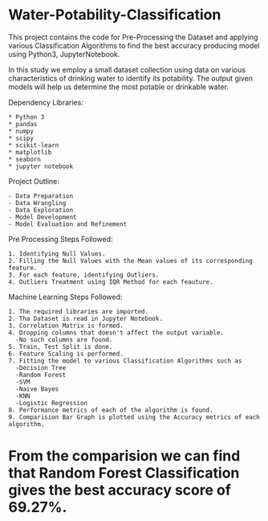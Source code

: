 # Water-Potability-Classification

This project contains the code for Pre-Processing the Dataset and applying various Classification Algorithms to find the best accuracy producing model using Python3, JupyterNotebook. 

In this study we employ a small dataset collection using data on various characteristics of drinking water to identify its potability. 
The output given models will help us determine the most potable or drinkable water. 

Dependency Libraries:
```
* Python 3
* pandas
* numpy
* scipy
* scikit-learn
* matplotlib
* seaborn
* jupyter notebook
```
   
Project Outline:
```
- Data Preparation
- Data Wrangling
- Data Exploration
- Model Development
- Model Evaluation and Refinement
```

Pre Processing Steps Followed:
```
1. Identifying Null Values.
2. Filling the Null Values with the Mean values of its corresponding feature.
3. For each feature, identifying Outliers.
4. Outliers Treatment using IQR Method for each feauture.
```
Machine Learning Steps Followed:
```
1. The required libraries are imported.
2. Tha Dataset is read in Jupyter Notebook.
3. Correlation Matrix is formed.
4. Dropping columns that doesn't affect the output variable.
  -No such columns are found.
5. Train, Test Split is done.
6. Feature Scaling is performed.
7. Fitting the model to various Classification Algorithms such as 
  -Decision Tree
  -Random Forest
  -SVM
  -Naive Bayes
  -KNN
  -Logistic Regression
8. Performance metrics of each of the algorithm is found.
9. Comparision Bar Graph is plotted using the Accuracy metrics of each algorithm.

```
# From the comparision we can find that Random Forest Classification gives the best accuracy score of 69.27%.

